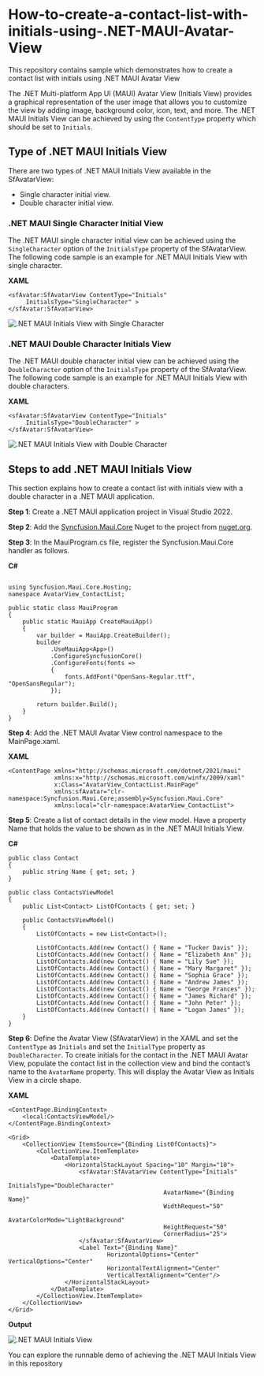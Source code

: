 # How-to-create-a-contact-list-with-initials-using-.NET-MAUI-Avatar-View
This repository contains sample which demonstrates how to create a contact list with initials using .NET MAUI Avatar View

The .NET Multi-platform App UI (MAUI) Avatar View (Initials View) provides a graphical representation of the user image that allows you to customize the view by adding image, background color, icon, text, and more.
The .NET MAUI Initials View can be achieved by using the `ContentType` property which should be set to `Initials`. 

## Type of .NET MAUI Initials View
There are two types of .NET MAUI Initials View available in the SfAvatarView: 
*	Single character initial view. 
*	Double character initial view. 
### .NET MAUI Single Character Initial View
The .NET MAUI single character initial view can be achieved using the `SingleCharacter` option of the `InitialsType` property of the SfAvatarView.
The following code sample is an example for .NET MAUI Initials View with single character.

**XAML**
```
<sfAvatar:SfAvatarView ContentType="Initials"
     InitialsType="SingleCharacter" >
</sfAvatar:SfAvatarView>
```

![.NET MAUI Initials View with Single Character](https://user-images.githubusercontent.com/97146356/178326105-5acad276-a967-4df9-b054-3c7c97f55c70.png)

### .NET MAUI Double Character Initials View
The .NET MAUI double character initial view can be achieved using the `DoubleCharacter` option of the `InitialsType` property of the SfAvatarView.
The following code sample is an example for .NET MAUI Initials View with double characters.

**XAML**

```
<sfAvatar:SfAvatarView ContentType="Initials"
     InitialsType="DoubleCharacter" >
</sfAvatar:SfAvatarView>
```
![.NET MAUI Initials View with Double Character](https://user-images.githubusercontent.com/97146356/178326460-0b8541b4-2113-4c9c-b1c9-1419f7205c3c.png)


## Steps to add .NET MAUI Initials View
This section explains how to create a contact list with initials view with a double character in a .NET MAUI application.

**Step 1**: Create a .NET MAUI application project in Visual Studio 2022.

**Step 2**: Add the [Syncfusion.Maui.Core](https://www.nuget.org/packages/Syncfusion.Maui.Core/) Nuget to the project from [nuget.org](https://www.nuget.org/).

**Step 3**: In the MauiProgram.cs file, register the Syncfusion.Maui.Core handler as follows.

**C#**
```

using Syncfusion.Maui.Core.Hosting;
namespace AvatarView_ContactList;

public static class MauiProgram
{
    public static MauiApp CreateMauiApp()
    {
        var builder = MauiApp.CreateBuilder();
        builder
            .UseMauiApp<App>()
            .ConfigureSyncfusionCore()
            .ConfigureFonts(fonts =>
            {
                fonts.AddFont("OpenSans-Regular.ttf", "OpenSansRegular");
            });

        return builder.Build();
    }
}
```

**Step 4**: Add the .NET MAUI Avatar View control namespace to the MainPage.xaml.

**XAML**
```
<ContentPage xmlns="http://schemas.microsoft.com/dotnet/2021/maui"
             xmlns:x="http://schemas.microsoft.com/winfx/2009/xaml"
             x:Class="AvatarView_ContactList.MainPage"
             xmlns:sfAvatar="clr-namespace:Syncfusion.Maui.Core;assembly=Syncfusion.Maui.Core"
             xmlns:local="clr-namespace:AvatarView_ContactList">

```
**Step 5**: Create a list of contact details in the view model. Have a property Name that holds the value to be shown as in the .NET MAUI Initials View.

**C#**
```
public class Contact
{
    public string Name { get; set; }
}

public class ContactsViewModel
{
    public List<Contact> ListOfContacts { get; set; }

    public ContactsViewModel()
    {
        ListOfContacts = new List<Contact>();

        ListOfContacts.Add(new Contact() { Name = "Tucker Davis" });
        ListOfContacts.Add(new Contact() { Name = "Elizabeth Ann" });
        ListOfContacts.Add(new Contact() { Name = "Lily Sue" });
        ListOfContacts.Add(new Contact() { Name = "Mary Margaret" });
        ListOfContacts.Add(new Contact() { Name = "Sophia Grace" });
        ListOfContacts.Add(new Contact() { Name = "Andrew James" });
        ListOfContacts.Add(new Contact() { Name = "George Frances" });
        ListOfContacts.Add(new Contact() { Name = "James Richard" });
        ListOfContacts.Add(new Contact() { Name = "John Peter" });
        ListOfContacts.Add(new Contact() { Name = "Logan James" });
    }
}
```

**Step 6**: Define the Avatar View (SfAvatarView) in the XAML and set the `ContentType` as `Initials` and set the `InitialType` property as `DoubleCharacter`. To create initials for the contact in the .NET MAUI Avatar View, populate the contact list in the collection view and bind the contact’s name to the `AvatarName` property.
This will display the Avatar View as Initials View in a circle shape.

**XAML**
```
<ContentPage.BindingContext>
    <local:ContactsViewModel/>
</ContentPage.BindingContext>

<Grid>
    <CollectionView ItemsSource="{Binding ListOfContacts}">
        <CollectionView.ItemTemplate>
            <DataTemplate>
                <HorizontalStackLayout Spacing="10" Margin="10">
                    <sfAvatar:SfAvatarView ContentType="Initials"
                                            InitialsType="DoubleCharacter"
                                            AvatarName="{Binding Name}"                   
                                            WidthRequest="50"
                                            AvatarColorMode="LightBackground"
                                            HeightRequest="50"
                                            CornerRadius="25">
                    </sfAvatar:SfAvatarView>
                    <Label Text="{Binding Name}"
                            HorizontalOptions="Center" VerticalOptions="Center"
                            HorizontalTextAlignment="Center"   						     
                            VerticalTextAlignment="Center"/>
                </HorizontalStackLayout>
            </DataTemplate>
        </CollectionView.ItemTemplate>
    </CollectionView>
</Grid>
```

**Output**

![.NET MAUI Initials View](https://user-images.githubusercontent.com/97146356/178326691-fd68ab78-0fe3-4376-b8cc-8a24f3dcb219.jpg)

You can explore the runnable demo of achieving the .NET MAUI Initials View in this repository

 


